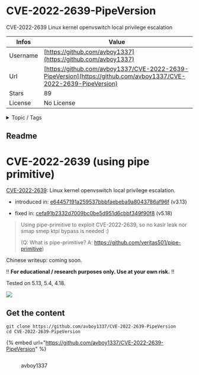 # CVE-2022-2639-PipeVersion

CVE-2022-2639 Linux kernel openvswitch local privilege escalation

| Infos    | Value                                                              |
| -------- | -------------------------------------------------------------------|
| Username | [https://github.com/avboy1337](https://github.com/avboy1337) |
| Url      | [https://github.com/avboy1337/CVE-2022-2639-PipeVersion](https://github.com/avboy1337/CVE-2022-2639-PipeVersion)                                               |
| Stars    | 89                                                          |
| License  | No License                                                        |

<details>

<summary>Topic / Tags</summary>



</details>

## Readme

# CVE-2022-2639 (using pipe primitive)

[CVE-2022-2639](https://cve.mitre.org/cgi-bin/cvename.cgi?name=CVE-2022-2639): Linux kernel openvswitch local privilege escalation.

- introduced in: [e64457191a259537bbbfaebeba9a8043786af96f](https://github.com/torvalds/linux/commit/e64457191a259537bbbfaebeba9a8043786af96f) (v3.13)

- fixed in: [cefa91b2332d7009bc0be5d951d6cbbf349f90f8](https://github.com/torvalds/linux/commit/cefa91b2332d7009bc0be5d951d6cbbf349f90f8) (v5.18)



> Using pipe-primitive to exploit CVE-2022-2639, so no kaslr leak nor smap smep ktpi bypass is needed :)
>
> (Q: What is pipe-primitive? A: https://github.com/veritas501/pipe-primitive)

Chinese writeup: coming soon.

!! **For educational / research purposes only. Use at your own risk.** !!

Tested on 5.13, 5.4, 4.18.

![](assets/success.png)



## Get the content

```
git clone https://github.com/avboy1337/CVE-2022-2639-PipeVersion
cd CVE-2022-2639-PipeVersion
```

{% embed url="https://github.com/avboy1337/CVE-2022-2639-PipeVersion" %}

<figure><img src="https://avatars.githubusercontent.com/u/5463104?v=4" alt=""><figcaption><p>avboy1337</p></figcaption></figure>
